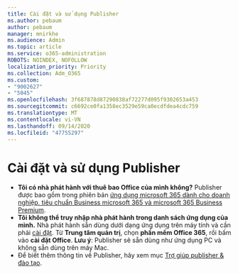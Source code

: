 ```yaml
---
title: Cài đặt và sử dụng Publisher
ms.author: pebaum
author: pebaum
manager: mnirkhe
ms.audience: Admin
ms.topic: article
ms.service: o365-administration
ROBOTS: NOINDEX, NOFOLLOW
localization_priority: Priority
ms.collection: Adm_O365
ms.custom:
- "9002627"
- "5045"
ms.openlocfilehash: 3f687878d87290838af72277d095f9302653a453
ms.sourcegitcommit: c6692ce0fa1358ec3529e59ca0ecdfdea4cdc759
ms.translationtype: MT
ms.contentlocale: vi-VN
ms.lasthandoff: 09/14/2020
ms.locfileid: "47755297"
---
```

# <a name="install-and-use-publisher"></a>Cài đặt và sử dụng Publisher

- **Tôi có nhà phát hành với thuê bao Office của mình không?** Publisher được bao gồm trong phiên bản [ứng dụng microsoft 365 dành cho doanh nghiệp, tiêu chuẩn Business microsoft 365 và microsoft 365 Business Premium](https://products.office.com/compare-all-microsoft-office-products?activetab=tab:primaryr2).
- **Tôi không thể truy nhập nhà phát hành trong danh sách ứng dụng của mình.**  Nhà phát hành sẵn dùng dưới dạng ứng dụng trên máy tính và cần phải [cài đặt](https://support.office.com/article/Install-Office-apps-from-Office-365-dcf2d841-dac7-455b-9a77-fc8f7ee92702). Từ **Trung tâm quản trị**, chọn **phần mềm Office 365**, rồi bấm vào **cài đặt Office**. **Lưu ý**: Publisher sẽ sẵn dùng như ứng dụng PC và không sẵn dùng trên máy Mac.
- Để biết thêm thông tin về Publisher, hãy xem mục [Trợ giúp publisher & đào tạo](https://support.office.com/publisher).
